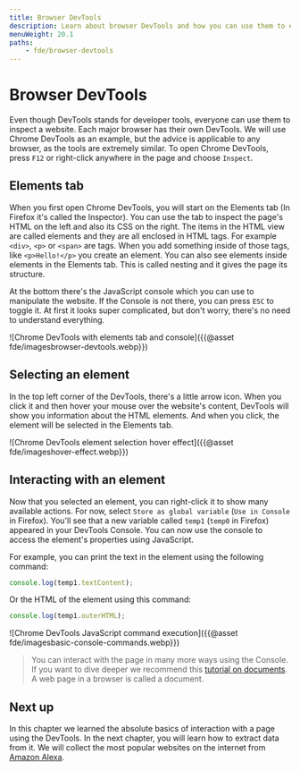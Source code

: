 ```yaml
---
title: Browser DevTools
description: Learn about browser DevTools and how you can use them to extract data from a website.
menuWeight: 20.1
paths:
    - fde/browser-devtools
---
```


# [](#devtools) Browser DevTools

Even though DevTools stands for developer tools, everyone can use them to inspect a website. Each major browser has their own DevTools. We will use Chrome DevTools as an example, but the advice is applicable to any browser, as the tools are extremely similar. To open Chrome DevTools, press `F12` or right-click anywhere in the page and choose `Inspect`.

## [](#elements) Elements tab

When you first open Chrome DevTools, you will start on the Elements tab (In Firefox it's called the Inspector). You can use the tab to inspect the page's HTML on the left and also its CSS on the right. The items in the HTML view are called elements and they are all enclosed in HTML tags. For example `<div>`, `<p>` or `<span>` are tags. When you add something inside of those tags, like `<p>Hello!</p>` you create an element. You can also see elements inside elements in the Elements tab. This is called nesting and it gives the page its structure.

At the bottom there's the JavaScript console which you can use to manipulate the website. If the Console is not there, you can press `ESC` to toggle it. At first it looks super complicated, but don't worry, there's no need to understand everything.

![Chrome DevTools with elements tab and console]({{@asset fde/imagesbrowser-devtools.webp}})

## [](#select) Selecting an element

In the top left corner of the DevTools, there's a little arrow icon. When you click it and then hover your mouse over the website's content, DevTools will show you information about the HTML elements. And when you click, the element will be selected in the Elements tab.

![Chrome DevTools element selection hover effect]({{@asset fde/imageshover-effect.webp}})

## [](#interact) Interacting with an element

Now that you selected an element, you can right-click it to show many available actions. For now, select `Store as global variable` (`Use in Console` in Firefox). You'll see that a new variable called `temp1` (`temp0` in Firefox) appeared in your DevTools Console. You can now use the console to access the element's properties using JavaScript.

For example, you can print the text in the element using the following command:

```js
console.log(temp1.textContent);
```

Or the HTML of the element using this command:

```js
console.log(temp1.outerHTML);
```

![Chrome DevTools JavaScript command execution]({{@asset fde/imagesbasic-console-commands.webp}})

> You can interact with the page in many more ways using the Console. If you want to dive deeper we recommend this [tutorial on documents](https://javascript.info/document). A web page in a browser is called a document.

## [](#next) Next up

In this chapter we learned the absolute basics of interaction with a page using the DevTools. In the next chapter, you will learn how to extract data from it. We will collect the most popular websites on the internet from [Amazon Alexa](https://www.alexa.com/topsites).
